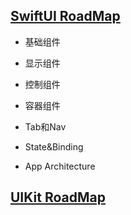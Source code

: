 



## [SwiftUI RoadMap](https://lengdaxia.github.io/myblogs//blogs/swiftui/roadmap)

- 基础组件

- 显示组件

- 控制组件

- 容器组件

- Tab和Nav

- State&Binding

- App Architecture

  

##  [UIKit RoadMap](https://lengdaxia.github.io/myblogs//uikit/roadmap)

